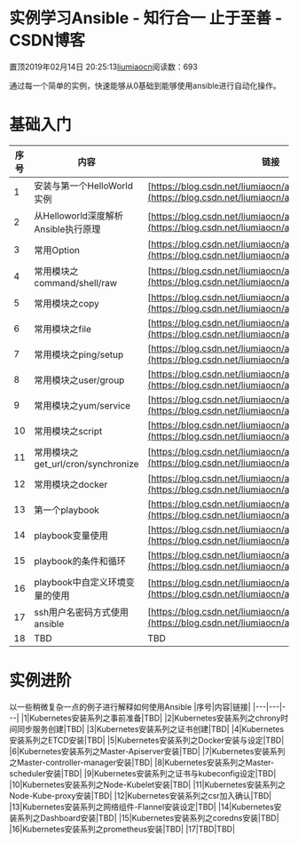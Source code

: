 
# 实例学习Ansible - 知行合一 止于至善 - CSDN博客

置顶2019年02月14日 20:25:13[liumiaocn](https://me.csdn.net/liumiaocn)阅读数：693


通过每一个简单的实例，快速能够从0基础到能够使用ansible进行自动化操作。
# 基础入门
|序号|内容|链接|
|---|---|---|
|1|安装与第一个HelloWorld实例|[https://blog.csdn.net/liumiaocn/article/details/52069063](https://blog.csdn.net/liumiaocn/article/details/52069063)|
|2|从Helloworld深度解析Ansible执行原理|[https://blog.csdn.net/liumiaocn/article/details/52070617](https://blog.csdn.net/liumiaocn/article/details/52070617)|
|3|常用Option|[https://blog.csdn.net/liumiaocn/article/details/52071884](https://blog.csdn.net/liumiaocn/article/details/52071884)|
|4|常用模块之command/shell/raw|[https://blog.csdn.net/liumiaocn/article/details/52073798](https://blog.csdn.net/liumiaocn/article/details/52073798)|
|5|常用模块之copy|[https://blog.csdn.net/liumiaocn/article/details/52074151](https://blog.csdn.net/liumiaocn/article/details/52074151)|
|6|常用模块之file|[https://blog.csdn.net/liumiaocn/article/details/52074233](https://blog.csdn.net/liumiaocn/article/details/52074233)|
|7|常用模块之ping/setup|[https://blog.csdn.net/liumiaocn/article/details/52075086](https://blog.csdn.net/liumiaocn/article/details/52075086)|
|8|常用模块之user/group|[https://blog.csdn.net/liumiaocn/article/details/52075513](https://blog.csdn.net/liumiaocn/article/details/52075513)|
|9|常用模块之yum/service|[https://blog.csdn.net/liumiaocn/article/details/52076560](https://blog.csdn.net/liumiaocn/article/details/52076560)|
|10|常用模块之script|[https://blog.csdn.net/liumiaocn/article/details/52076569](https://blog.csdn.net/liumiaocn/article/details/52076569)|
|11|常用模块之get_url/cron/synchronize|[https://blog.csdn.net/liumiaocn/article/details/52076790](https://blog.csdn.net/liumiaocn/article/details/52076790)|
|12|常用模块之docker|[https://blog.csdn.net/liumiaocn/article/details/52077594](https://blog.csdn.net/liumiaocn/article/details/52077594)|
|13|第一个playbook|[https://blog.csdn.net/liumiaocn/article/details/52078229](https://blog.csdn.net/liumiaocn/article/details/52078229)|
|14|playbook变量使用|[https://blog.csdn.net/liumiaocn/article/details/52079551](https://blog.csdn.net/liumiaocn/article/details/52079551)|
|15|playbook的条件和循环|[https://blog.csdn.net/liumiaocn/article/details/52081105](https://blog.csdn.net/liumiaocn/article/details/52081105)|
|16|playbook中自定义环境变量的使用|[https://blog.csdn.net/liumiaocn/article/details/52349818](https://blog.csdn.net/liumiaocn/article/details/52349818)|
|17|ssh用户名密码方式使用ansible|[https://blog.csdn.net/liumiaocn/article/details/82354158](https://blog.csdn.net/liumiaocn/article/details/82354158)|
|18|TBD|TBD|
# 实例进阶
以一些稍微复杂一点的例子进行解释如何使用Ansible
|序号|内容|链接|
|---|---|---|
|1|Kubernetes安装系列之事前准备|TBD|
|2|Kubernetes安装系列之chrony时间同步服务创建|TBD|
|3|Kubernetes安装系列之证书创建|TBD|
|4|Kubernetes安装系列之ETCD安装|TBD|
|5|Kubernetes安装系列之Docker安装与设定|TBD|
|6|Kubernetes安装系列之Master-Apiserver安装|TBD|
|7|Kubernetes安装系列之Master-controller-manager安装|TBD|
|8|Kubernetes安装系列之Master-scheduler安装|TBD|
|9|Kubernetes安装系列之证书与kubeconfig设定|TBD|
|10|Kubernetes安装系列之Node-Kubelet安装|TBD|
|11|Kubernetes安装系列之Node-Kube-proxy安装|TBD|
|12|Kubernetes安装系列之csr加入确认|TBD|
|13|Kubernetes安装系列之网络组件-Flannel安装设定|TBD|
|14|Kubernetes安装系列之Dashboard安装|TBD|
|15|Kubernetes安装系列之coredns安装|TBD|
|16|Kubernetes安装系列之prometheus安装|TBD|
|17|TBD|TBD|

